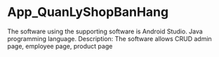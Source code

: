 # App_QuanLyShopBanHang
The software using the supporting software is Android Studio.
Java programming language.
Description: The software allows CRUD admin page, employee page, product page
